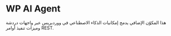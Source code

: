 # WP AI Agent

هذا المكوّن الإضافي يدمج إمكانيات الذكاء الاصطناعي في ووردبريس عبر واجهات دردشة وميزات تنفيذ أوامر REST.

